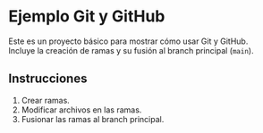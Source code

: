 # Ejemplo Git y GitHub

Este es un proyecto básico para mostrar cómo usar Git y GitHub.  
Incluye la creación de ramas y su fusión al branch principal (`main`).

## Instrucciones
1. Crear ramas.
2. Modificar archivos en las ramas.
3. Fusionar las ramas al branch principal.
